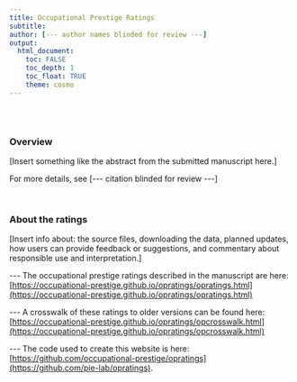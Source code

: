 ```yaml
---
title: Occupational Prestige Ratings
subtitle: 
author: [--- author names blinded for review ---]
output: 
  html_document:
    toc: FALSE
    toc_depth: 1
    toc_float: TRUE
    theme: cosmo
---
```


```{r load_packages, message=FALSE, warning=FALSE, include=FALSE} 

```

<br>

### Overview

[Insert something like the abstract from the submitted manuscript here.]

For more details, see [--- citation blinded for review ---]
<!-- 
<font size="2">Hughes, B. T., Srivastava, S., Leszko, M., & Condon, D. M. (under review). Occupational Prestige: The Psychosocial Indicator of Socioeconomic Status. *Journal TBD*.</font>
-->

<br>

### About the ratings

[Insert info about: the source files, downloading the data, planned updates, how users can provide feedback or suggestions, and commentary about responsible use and interpretation.]

--- The occupational prestige ratings described in the manuscript are here:
[https://occupational-prestige.github.io/opratings/opratings.html](https://occupational-prestige.github.io/opratings/opratings.html)

--- A crosswalk of these ratings to older versions can be found here:
[https://occupational-prestige.github.io/opratings/opcrosswalk.html](https://occupational-prestige.github.io/opratings/opcrosswalk.html)

--- The code used to create this website is here: [https://github.com/occupational-prestige/opratings](https://github.com/pie-lab/opratings).
